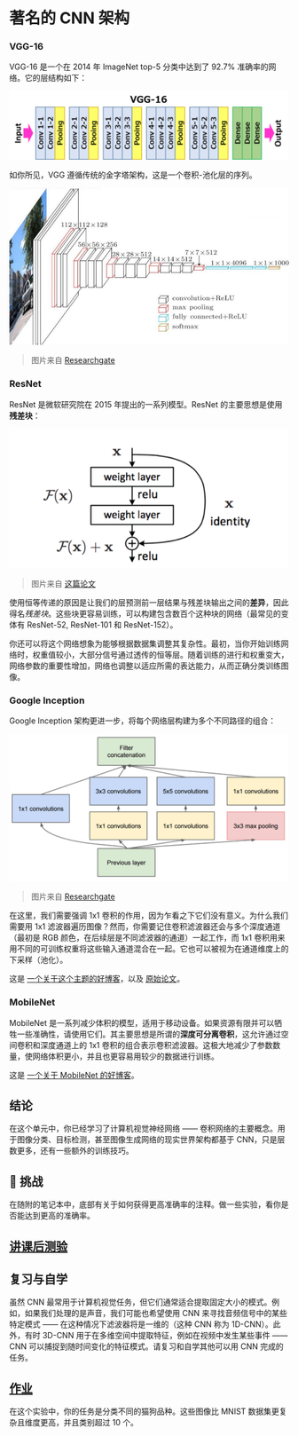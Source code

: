 # 著名的 CNN 架构

### VGG-16

VGG-16 是一个在 2014 年 ImageNet top-5 分类中达到了 92.7% 准确率的网络。它的层结构如下：

![ImageNet Layers](images/vgg-16-arch1.jpg)

如你所见，VGG 遵循传统的金字塔架构，这是一个卷积-池化层的序列。

![ImageNet Pyramid](images/vgg-16-arch.jpg)

> 图片来自 [Researchgate](https://www.researchgate.net/figure/Vgg16-model-structure-To-get-the-VGG-NIN-model-we-replace-the-2-nd-4-th-6-th-7-th_fig2_335194493)

### ResNet

ResNet 是微软研究院在 2015 年提出的一系列模型。ResNet 的主要思想是使用**残差块**：

![ResNet Block](images/resnet-block.png)

> 图片来自 [这篇论文](https://arxiv.org/pdf/1512.03385.pdf)

使用恒等传递的原因是让我们的层预测前一层结果与残差块输出之间的**差异**，因此得名*残差块*。这些块更容易训练，可以构建包含数百个这种块的网络（最常见的变体有 ResNet-52, ResNet-101 和 ResNet-152）。

你还可以将这个网络想象为能够根据数据集调整其复杂性。最初，当你开始训练网络时，权重值较小，大部分信号通过透传的恒等层。随着训练的进行和权重变大，网络参数的重要性增加，网络也调整以适应所需的表达能力，从而正确分类训练图像。

### Google Inception

Google Inception 架构更进一步，将每个网络层构建为多个不同路径的组合：

![Inception](images/inception.png)

> 图片来自 [Researchgate](https://www.researchgate.net/figure/Inception-module-with-dimension-reductions-left-and-schema-for-Inception-ResNet-v1_fig2_355547454)

在这里，我们需要强调 1x1 卷积的作用，因为乍看之下它们没有意义。为什么我们需要用 1x1 滤波器遍历图像？然而，你需要记住卷积滤波器还会与多个深度通道（最初是 RGB 颜色，在后续层是不同滤波器的通道）一起工作，而 1x1 卷积用来用不同的可训练权重将这些输入通道混合在一起。它也可以被视为在通道维度上的下采样（池化）。

这是 [一个关于这个主题的好博客](https://medium.com/analytics-vidhya/talented-mr-1x1-comprehensive-look-at-1x1-convolution-in-deep-learning-f6b355825578)，以及 [原始论文](https://arxiv.org/pdf/1312.4400.pdf)。

### MobileNet

MobileNet 是一系列减少体积的模型，适用于移动设备。如果资源有限并可以牺牲一些准确性，请使用它们。其主要思想是所谓的**深度可分离卷积**，这允许通过空间卷积和深度通道上的 1x1 卷积的组合表示卷积滤波器。这极大地减少了参数数量，使网络体积更小，并且也更容易用较少的数据进行训练。

这是 [一个关于 MobileNet 的好博客](https://medium.com/analytics-vidhya/image-classification-with-mobilenet-cc6fbb2cd470)。

## 结论

在这个单元中，你已经学习了计算机视觉神经网络 —— 卷积网络的主要概念。用于图像分类、目标检测，甚至图像生成网络的现实世界架构都基于 CNN，只是层数更多，还有一些额外的训练技巧。

## 🚀 挑战

在随附的笔记本中，底部有关于如何获得更高准确率的注释。做一些实验，看你是否能达到更高的准确率。

## [讲课后测验](https://red-field-0a6ddfd03.1.azurestaticapps.net/quiz/207)

## 复习与自学

虽然 CNN 最常用于计算机视觉任务，但它们通常适合提取固定大小的模式。例如，如果我们处理的是声音，我们可能也希望使用 CNN 来寻找音频信号中的某些特定模式 —— 在这种情况下滤波器将是一维的（这种 CNN 称为 1D-CNN）。此外，有时 3D-CNN 用于在多维空间中提取特征，例如在视频中发生某些事件 —— CNN 可以捕捉到随时间变化的特征模式。请复习和自学其他可以用 CNN 完成的任务。

## [作业](lab/README.md)

在这个实验中，你的任务是分类不同的猫狗品种。这些图像比 MNIST 数据集更复杂且维度更高，并且类别超过 10 个。